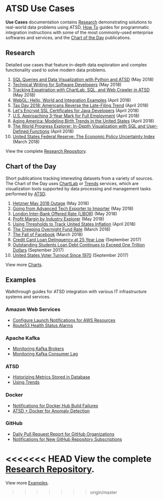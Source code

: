# ATSD Use Cases

**Use Cases** documentation contains [Research](#research) demonstrating solutions to real-world data problems using ATSD, [How To](#examples) guides for programmatic integration instructions with some of the most commonly-used enterprise softwares and services, and the [Chart of the Day](#chart-of-the-day) publications.

## Research

Detailed use cases that feature in-depth data exploration and complex functionality used to solve modern data problems.

1. [SQL Queries and Data Visualization with Python and ATSD](research/python-budget/README.md) (May 2018)
1. [Technical Writing for Software Developers](research/workshop/technical-writing.md) (May 2018)
1. [Tracking Expatriation with ChartLab, SQL, and Web Crawler in ATSD](research/expatriation/README.md) (May 2018)
1. [WebGL: Hello, World and Integration Examples](research/workshop/webgl.md) (April 2018)
1. [Tax Day 2018: Americans Reverse the Late-Filing Trend](research/irs-tax-filings/README.md) (April 2018)
1. [Let's Encrypt SSL Certificates for Java Developers](research/workshop/lets-encrypt.md) (April 2018)
1. [U.S. Approaching 3-Year Mark for Full Employment](chart-of-the-day/unemployment/README.md) (April 2018)
1. [Aging America: Modeling Birth Trends in the United States](research/aging-america/README.md) (April 2018)
1. [The World Progress Explorer: In-Depth Visualization with SQL and User-Defined Functions](chart-of-the-day/world-progress-explorer/README.md) (April 2018)
1. [United States Federal Reserve: The Economic Policy Uncertainty Index](research/analysis/economic-policy-uncertainty/README.md) (March 2018)

View the complete [Research Repository](research/README.md).

## Chart of the Day

Short publications tracking interesting datasets from a variety of sources. The Chart of the Day uses [ChartLab](how-to/shared/chartlab.md) or [Trends](how-to/shared/trends.md) services, which are visualization tools supported by data processing and management tasks performed by [ATSD](https://axibase.com/docs/atsd/).

1. [Hetzner May 2018 Outage](chart-of-the-day/hetzner-outage/README.md) (May 2018)
1. [Going from Advanced Tech Exporter to Importer](chart-of-the-day/tech-import-export/README.md) (May 2018)
1. [London Inter-Bank Offered Rate (LIBOR)](chart-of-the-day/libor/README.md) (May 2018)
1. [Profit Margin by Industry Explorer](chart-of-the-day/profit-margin/README.md) (May 2018)
1. [Using Thresholds to Track United States Inflation](chart-of-the-day/us-inflation/README.md) (April 2018)
1. [The Creeping Overnight Fund Rate](chart-of-the-day/overnight-fund-rate/README.md) (March 2018)
1. [The Fall of Facebook](chart-of-the-day/facebook/README.md) (March 2018)
1. [Credit Card Loan Delinquency at 25 Year Low](chart-of-the-day/credit-delinquency/README.md) (September 2017)
1. [Outstanding Students Loan Debt Continues to Exceed One Trillion Dollars](chart-of-the-day/student-loan-debt/README.md) (September 2017)
1. [United States Voter Turnout Since 1970](chart-of-the-day/voter-turnout/README.md) (September 2017)

View more [Charts](chart-of-the-day/README.md).

## Examples

Walkthrough guides for ATSD integration with various IT infrastructure systems and services.

### Amazon Web Services

* [Configure Launch Notifications for AWS Resources](how-to/aws/cloud-watch-alert/README.md)
* [Route53 Health Status Alarms](how-to/aws/route53-email-notifications/README.md)

### Apache Kafka

* [Monitoring Kafka Brokers](how-to/kafka/brokers-monitoring/README.md)
* [Monitoring Kafka Consumer Lag](how-to/kafka/consumers-monitoring/README.md)

### ATSD

* [Historizing Metrics Stored in Database](how-to/database/historize/README.md)
* [Using Trends](how-to/shared/trends.md)

### Docker

* [Notifications for Docker Hub Build Failures](how-to/docker/README.md)
* [ATSD + Docker for Anomaly Detection](how-to/docker/docker-engine.md)

### GitHub

* [Daily Pull Request Report for GitHub Organizations](how-to/github/pr-report.md)
* [Notifications for New GitHub Repository Subscriptions](how-to/github/watch-notification.md)

<<<<<<< HEAD
View the complete [Research Repository](research/README.md).
=======
View more [Examples](how-to/README.md).
>>>>>>> origin/master
